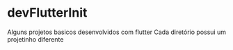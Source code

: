 # devFlutterInit
 Alguns projetos basicos desenvolvidos com flutter
 Cada diretório possui um projetinho diferente
